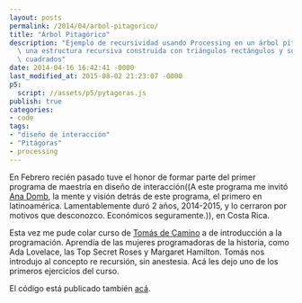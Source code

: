 ```yaml
---
layout: posts
permalink: /2014/04/arbol-pitagorico/
title: "Árbol Pitagórico"
description: "Ejemplo de recursividad usando Processing en un árbol pitagórico;\
  \ una estructura recursiva construida con triángulos rectángulos y sus catetos\
  \ cuadrados"
date: 2014-04-16 16:42:41 -0000
last_modified_at: 2015-08-02 21:23:07 -0000
p5:
  script: //assets/p5/pytagoras.js
publish: true
categories:
- code
tags:
- "diseño de interacción"
- "Pitágoras"
- processing
---
```


En Febrero recién pasado tuve el honor de formar parte del primer programa de maestría en diseño de interacción((A este programa me invitó <a href="https://www.ciid.dk/community/ana-domb">Ana Domb</a>, la mente y visión detrás de este programa, el primero en latinoamérica. Lamentablemente duró 2 años, 2014-2015, y lo cerraron por motivos que desconozco. Económicos seguramente.)), en Costa Rica.

Esta vez me pude colar curso de [Tomás de Camino](http://www.personal.psu.edu/tzd1/Tomas_de_Camino_Homepage/Home.html "sitio de Tomás") a de introducción a la programación. Aprendía de las mujeres programadoras de la historia, como Ada Lovelace, las Top Secret Roses y Margaret Hamilton. Tomás nos introdujo al concepto re recursión, sin anestesia. Acá les dejo uno de los primeros ejercicios del curso. 

El código está publicado también [acá](http://www.openprocessing.org/sketch/136927 "Recursive Hypotenuse in OpenProcessing").

